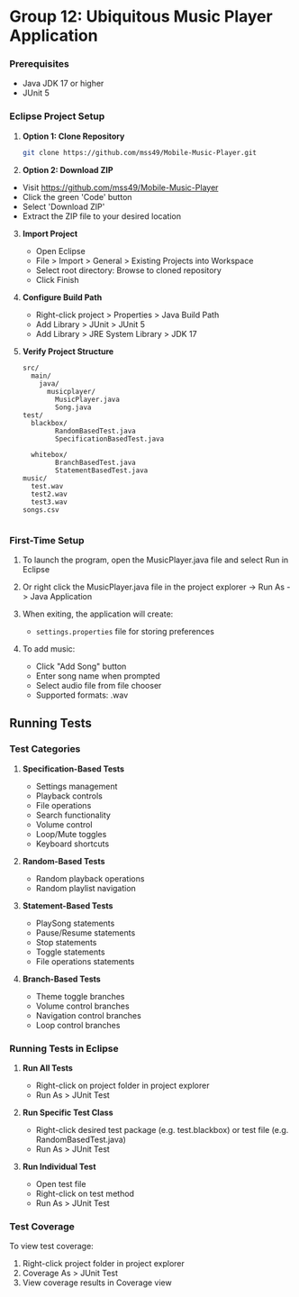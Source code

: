 # Group 12: Ubiquitous Music Player Application

### Prerequisites
- Java JDK 17 or higher
- JUnit 5
### Eclipse Project Setup

1. **Option 1: Clone Repository**
   ```bash
   git clone https://github.com/mss49/Mobile-Music-Player.git
   ```
   
2.  **Option 2: Download ZIP**
- Visit https://github.com/mss49/Mobile-Music-Player
- Click the green 'Code' button
- Select 'Download ZIP'
- Extract the ZIP file to your desired location

3. **Import Project**
   - Open Eclipse
   - File > Import > General > Existing Projects into Workspace
   - Select root directory: Browse to cloned repository
   - Click Finish

4. **Configure Build Path**
   - Right-click project > Properties > Java Build Path
   - Add Library > JUnit > JUnit 5
   - Add Library > JRE System Library > JDK 17

5. **Verify Project Structure**
   ```
   src/
     main/
       java/
         musicplayer/
           MusicPlayer.java
           Song.java
   test/
     blackbox/
           RandomBasedTest.java
           SpecificationBasedTest.java
           
     whitebox/
           BranchBasedTest.java
           StatementBasedTest.java
   music/
     test.wav
     test2.wav
     test3.wav
   songs.csv
           
   ```
### First-Time Setup
1. To launch the program, open the MusicPlayer.java file and select Run in Eclipse
2. Or right click the MusicPlayer.java file in the project explorer -> Run As -> Java Application
3. When exiting, the application will create:
   - `settings.properties` file for storing preferences

4. To add music:
   - Click "Add Song" button
   - Enter song name when prompted
   - Select audio file from file chooser
   - Supported formats: .wav
  
## Running Tests

### Test Categories

1. **Specification-Based Tests**
   - Settings management
   - Playback controls
   - File operations
   - Search functionality
   - Volume control
   - Loop/Mute toggles
   - Keyboard shortcuts

2. **Random-Based Tests**
   - Random playback operations
   - Random playlist navigation

3. **Statement-Based Tests**
   - PlaySong statements
   - Pause/Resume statements
   - Stop statements
   - Toggle statements
   - File operations statements

4. **Branch-Based Tests**
   - Theme toggle branches
   - Volume control branches
   - Navigation control branches
   - Loop control branches

### Running Tests in Eclipse

1. **Run All Tests**
   - Right-click on project folder in project explorer
   - Run As > JUnit Test

2. **Run Specific Test Class**
   - Right-click desired test package (e.g. test.blackbox) or test file (e.g. RandomBasedTest.java)
   - Run As > JUnit Test

3. **Run Individual Test**
   - Open test file
   - Right-click on test method
   - Run As > JUnit Test

### Test Coverage

To view test coverage:
1. Right-click project folder in project explorer
2. Coverage As > JUnit Test
3. View coverage results in Coverage view


